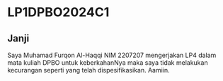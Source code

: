 # LP1DPBO2024C1
## Janji
Saya Muhamad Furqon Al-Haqqi NIM 2207207 mengerjakan LP4 dalam mata kuliah DPBO untuk keberkahanNya maka saya tidak melakukan kecurangan seperti yang telah dispesifikasikan. Aamiin.